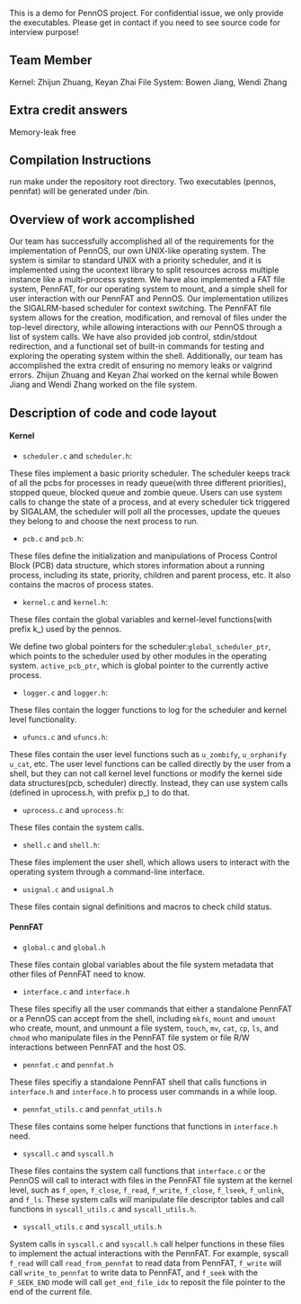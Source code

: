 This is a demo for PennOS project. For confidential issue, we only provide the executables. Please get in contact if you need to see source code for interview purpose!

## Team Member
Kernel: Zhijun Zhuang, Keyan Zhai
File System: Bowen Jiang, Wendi Zhang

## Extra credit answers

Memory-leak free

## Compilation Instructions

run make under the repository root directory. Two executables (pennos, pennfat) will be generated under /bin.

## Overview of work accomplished
Our team has successfully accomplished all of the requirements for the implementation of PennOS, our own UNIX-like operating system. The system is similar to standard UNIX with a priority scheduler, and it is implemented using the ucontext library to split resources across multiple instance like a multi-process system. We have also implemented a FAT file system, PennFAT, for our operating system to mount, and a simple shell for user interaction with our PennFAT and PennOS. Our implementation utilizes the SIGALRM-based scheduler for context switching. The PennFAT file system allows for the creation, modification, and removal of files under the top-level directory, while allowing interactions with our PennOS through a list of system calls. We have also provided job control, stdin/stdout redirection, and a functional set of built-in commands for testing and exploring the operating system within the shell. Additionally, our team has accomplished the extra credit of ensuring no memory leaks or valgrind errors. Zhijun Zhuang and Keyan Zhai worked on the kernal while Bowen Jiang and Wendi Zhang worked on the file system.

## Description of code and code layout

#### **Kernel**

- `scheduler.c` and `scheduler.h`: 

These files implement a basic priority scheduler. The scheduler keeps track of all the pcbs for processes in ready queue(with three different priorities), stopped queue, blocked queue and zombie queue. Users can use system calls to change the state of a process, and at every scheduler tick triggered by SIGALAM, the scheduler will poll all the processes, update the queues they belong to and choose the next process to run.

- `pcb.c` and `pcb.h`: 

These files define the initialization and manipulations of Process Control Block (PCB) data structure, which stores information about a running process, including its state, priority, children and parent process, etc. It also contains the macros of process states.

- `kernel.c` and `kernel.h`:

These files contain the global variables and kernel-level functions(with prefix k_) used by the pennos.

We define two global pointers for the scheduler:`global_scheduler_ptr`, which points to the scheduler used by other modules in the operating system. `active_pcb_ptr`, which is global pointer to the currently active process.

- `logger.c` and `logger.h`:

These files contain the logger functions to log for the scheduler and kernel level functionality. 


- `ufuncs.c` and `ufuncs.h`: 

These files contain the user level functions such as `u_zombify`, `u_orphanify` `u_cat`, etc. The user level functions can be called directly by the user from a shell, but they can not call kernel level functions or modify the kernel side data structures(pcb, scheduler) directly. Instead, they can use system calls (defined in uprocess.h, with prefix p_) to do that.

- `uprocess.c` and `uprocess.h`:   

These files contain the system calls.

- `shell.c` and `shell.h`: 

These files implement the user shell, which allows users to interact with the operating system through a command-line interface.

- `usignal.c` and `usignal.h`

These files contain signal definitions and macros to check child status.

#### **PennFAT**

- `global.c` and `global.h`

These files contain global variables about the file system metadata that other files of PennFAT need to know.

- `interface.c` and `interface.h`

These files specifiy all the user commands that either a standalone PennFAT or a PennOS can accept from the shell, including `mkfs`, `mount` and `umount` who create, mount, and unmount a file system, `touch`, `mv`, `cat`, `cp`, `ls`, and `chmod` who manipulate files in the PennFAT file system or file R/W interactions between PennFAT and the host OS.

- `pennfat.c` and `pennfat.h`

These files specifiy a standalone PennFAT shell that calls functions in `interface.h` and `interface.h` to process user commands in a while loop.

- `pennfat_utils.c` and `pennfat_utils.h`

These files contains some helper functions that functions in `interface.h` need.

- `syscall.c` and `syscall.h`

These files contains the system call functions that `interface.c` or the PennOS will call to interact with files in the PennFAT file system at the kernel level, such as `f_open`, `f_close`, `f_read`, `f_write`, `f_close`, `f_lseek`, `f_unlink`, and `f_ls`. These system calls will manipulate file descriptor tables and call functions in `syscall_utils.c` and `syscall_utils.h`.

- `syscall_utils.c` and `syscall_utils.h`

System calls in `syscall.c` and `syscall.h` call helper functions in these files to implement the actual interactions with the PennFAT. For example, syscall `f_read` will call `read_from_pennfat` to read data from PennFAT, `f_write` will call `write_to_pennfat` to write data to PennFAT, and `f_seek` with the `F_SEEK_END` mode will call `get_end_file_idx` to reposit the file pointer to the end of the current file. 

